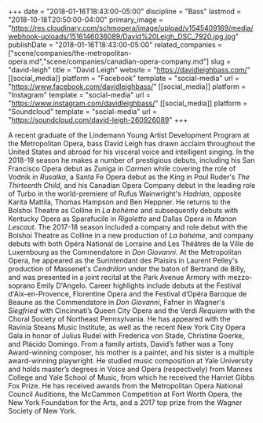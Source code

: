 +++
date = "2018-01-16T18:43:00-05:00"
discipline = "Bass"
lastmod = "2018-10-18T20:50:00-04:00"
primary_image = "https://res.cloudinary.com/schmopera/image/upload/v1545409169/media/webhook-uploads/1516146036089/David%20Leigh_DSC_7920.jpg.jpg"
publishDate = "2018-01-16T18:43:00-05:00"
related_companies = ["scene/companies/the-metropolitan-opera.md","scene/companies/canadian-opera-company.md"]
slug = "david-leigh"
title = "David Leigh"
website = "https://davidleighbass.com/"
[[social_media]]
platform = "Facebook"
template = "social-media"
url = "https://www.facebook.com/davidleighbass/"
[[social_media]]
platform = "Instagram"
template = "social-media"
url = "https://www.instagram.com/davidleighbass/"
[[social_media]]
platform = "Soundcloud"
template = "social-media"
url = "https://soundcloud.com/david-leigh-260926089"
+++

A recent graduate of the Lindemann Young Artist Development Program at the Metropolitan Opera, bass David Leigh has drawn acclaim throughout the United States and abroad for his visceral voice and intelligent singing. In the 2018-19 season he makes a number of prestigious debuts, including his San Francisco Opera debut as Zuniga in *Carmen* while covering the role of Vodnik in *Rusalka*, a Santa Fe Opera debut as the King in Poul Ruder's *The Thirteenth Child*, and his Canadian Opera Company debut in the leading role of Turbo in the world-premiere of Rufus Wainwright's *Hadrian*, opposite Karita Mattila, Thomas Hampson and Ben Heppner. He returns to the Bolshoi Theatre as Colline in *La bohème* and subsequently debuts with Kentucky Opera as Sparafucile in *Rigoletto* and Dallas Opera in *Manon Lescaut*. The 2017-18 season included a company and role debut with the Bolshoi Theatre as Colline in a new production of *La bohéme*, and company debuts with both Opéra National de Lorraine and Les Théâtres de la Ville de Luxembourg as the Commendatore in *Don Giovanni*. At the Metropolitan Opera, he appeared as the Surintendant des Plaisirs in Laurent Pelley's production of Massenet's *Cendrillon* under the baton of Bertrand de Billy, and was presented in a joint recital at the Park Avenue Armory with mezzo-soprano Emily D'Angelo. Career highlights include debuts at the Festival d'Aix-en-Provence, Florentine Opera and the Festival d’Opéra Baroque de Beaune as the Commendatore in *Don Giovanni*, Fafner in Wagner's *Siegfried* with Cincinnati’s Queen City Opera and the Verdi *Requiem* with the Choral Society of Northeast Pennsylvania. He has appeared with the Ravinia Steans Music Institute, as well as the recent New York City Opera Gala in honor of Julius Rudel with Frederica von Stade, Christine Goerke, and Plácido Domingo. From a family artists, David’s father was a Tony Award-winning composer, his mother is a painter, and his sister is a multiple award-winning playwright. He studied music composition at Yale University and holds master’s degrees in Voice and Opera (respectively) from Mannes College and Yale School of Music, from which he received the Harriet Gibbs Fox Prize. He has received awards from the Metropolitan Opera National Council Auditions, the McCammon Competition at Fort Worth Opera, the New York Foundation for the Arts, and a 2017 top prize from the Wagner Society of New York.
